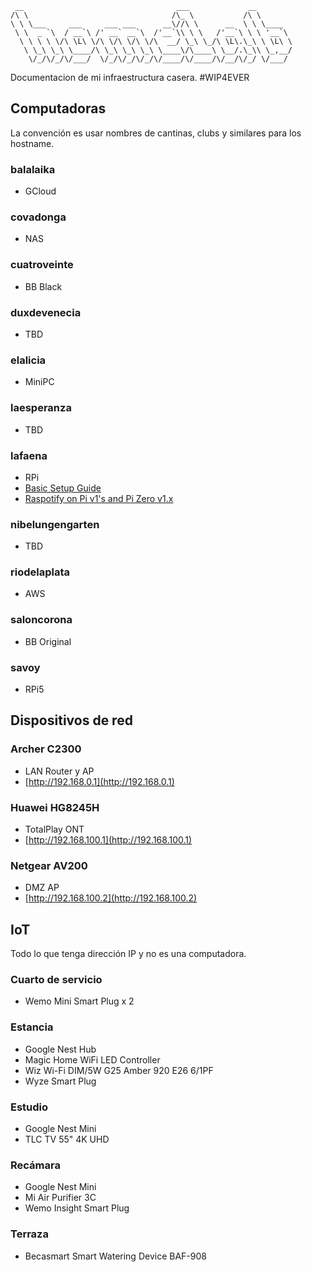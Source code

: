 ```
 __                                  ___             __
/\ \                                /\_ \           /\ \
\ \ \___     ___     ___ ___      __\//\ \      __  \ \ \____
 \ \  _ `\  / __`\ /' __` __`\  /'__`\\ \ \   /'__`\ \ \ '__`\
  \ \ \ \ \/\ \L\ \/\ \/\ \/\ \/\  __/ \_\ \_/\ \L\.\_\ \ \L\ \
   \ \_\ \_\ \____/\ \_\ \_\ \_\ \____\/\____\ \__/.\_\\ \_,__/
    \/_/\/_/\/___/  \/_/\/_/\/_/\/____/\/____/\/__/\/_/ \/___/
```

Documentacion de mi infraestructura casera. #WIP4EVER

## Computadoras

La convención es usar nombres de cantinas, clubs y similares para los hostname.

### balalaika

- GCloud

### covadonga

- NAS

### cuatroveinte

- BB Black

### duxdevenecia

- TBD

### elalicia

- MiniPC

### laesperanza

- TBD

### lafaena

- RPi
- [Basic Setup Guide](https://github.com/dtcooper/raspotify/wiki/Basic-Setup-Guide)
- [Raspotify on Pi v1's and Pi Zero v1.x](https://github.com/dtcooper/raspotify/wiki/Raspotify-on-Pi-v1's-and-Pi-Zero-v1.x)

### nibelungengarten

- TBD

### riodelaplata

- AWS

### saloncorona

- BB Original

### savoy

- RPi5

## Dispositivos de red

### Archer C2300

- LAN Router y AP
- [http://192.168.0.1](http://192.168.0.1)

### Huawei HG8245H

- TotalPlay ONT
- [http://192.168.100.1](http://192.168.100.1)

### Netgear AV200

- DMZ AP
- [http://192.168.100.2](http://192.168.100.2)

## IoT

Todo lo que tenga dirección IP y no es una computadora.

### Cuarto de servicio

- Wemo Mini Smart Plug x 2

### Estancia

- Google Nest Hub
- Magic Home WiFi LED Controller
- Wiz Wi-Fi DIM/5W G25 Amber 920 E26 6/1PF
- Wyze Smart Plug

### Estudio

- Google Nest Mini
- TLC TV 55" 4K UHD

### Recámara

- Google Nest Mini
- Mi Air Purifier 3C
- Wemo Insight Smart Plug

### Terraza

- Becasmart Smart Watering Device BAF-908
